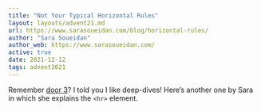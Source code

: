 ```yaml
---
title: "Not Your Typical Horizontal Rules"
layout: layouts/advent21.md
url: https://www.sarasoueidan.com/blog/horizontal-rules/
author: "Sara Soueidan"
author_web: https://www.sarasoueidan.com/
active: true
date: 2021-12-12
tags: advent2021
---
```

Remember [door 3](/adventcalendar/2021/3/)? I told you I like deep-dives! Here’s another one by Sara in which she explains the `<hr>` element.
